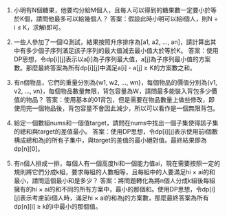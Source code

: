 1. 小明有N個糖果，他要均分給M個人，且每人可以得到的糖果數一定要小於等於K個，請問他最多可以給幾個人？
答案：假設此時小明可以給i個人，則N ÷ i ≤ K，求解i即可。

2. 一些人參加了一個IQ測試，結果按照升序排序為[a1, a2, …, an]，請計算出其中有多少個子序列滿足該子序列的最大值減去最小值大於等於K。
答案：使用DP思想，令dp[i][j]表示以a[i]為子序列最大值，a[j]為子序列最小值的方案數。那麼最終答案為所有dp[i][j]中滿足a[i] - a[j] ≥ K的方案數之和。

3. 有n個物品，它們的重量分別為{w1, w2, ..., wn}，每個物品的價值分別為{v1, v2, ..., vn}，每個物品數量無限，背包容量為W，請問最多能裝入背包多少價值的物品？
答案：使用基本的01背包，但是需要在物品數量上做些修改，即使用完一個物品後，背包容量不會因此減少，所以可以看作是一個無限背包。

4. 給定一個數組nums和一個值target，請問在nums中找出一個子集使得該子集的總和與target的差值最小。
答案：使用DP思想，令dp[i][j]表示使用前i個數構成總和為j的所有子集中，與target的差值的最小絕對值。最終結果即為dp[n][0]。

5. 有n個人排成一排，每個人有一個高度hi和一個能力值ai，現在需要按照一定的規則將它們分成k組，要求每組的人數相等，且每組中的人要滿足hi × ai的和最小，請問這個最小和是多少？
答案：將問題轉化為將n個人分成k組後每組擁有的hi × ai的和不同的所有方案中，最小的那個和。使用DP思想，令dp[i][j]表示考慮前i個人時，滿足hi × ai的和為j的方案數，那麼最終答案為所有dp[n][i] ≥ k的i中最小的那個值。